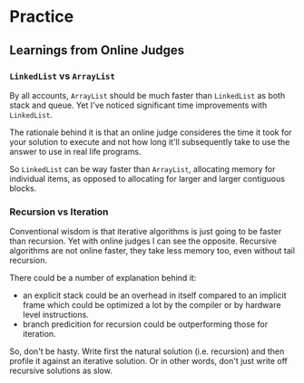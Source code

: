 # Practice

## Learnings from Online Judges

### `LinkedList` vs `ArrayList`

By all accounts, `ArrayList` should be much faster than `LinkedList` as both stack and queue. Yet I've noticed significant time improvements with `LinkedList`.

The rationale behind it is that an online judge consideres the time it took for your solution to execute and not how long it'll subsequently take to use the answer to use in real life programs.

So `LinkedList` can be way faster than `ArrayList`, allocating memory for individual items, as opposed to allocating for larger and larger contiguous blocks.

### Recursion vs Iteration

Conventional wisdom is that iterative algorithms is just going to be faster than recursion. Yet with online judges I can see the opposite. Recursive algorithms are not online faster, they take less memory too, even without tail recursion.

There could be a number of explanation behind it:

- an explicit stack could be an overhead in itself compared to an implicit frame which could be optimized a lot by the compiler or by hardware level instructions.
- branch predicition for recursion could be outperforming those for iteration.

So, don't be hasty. Write first the natural solution (i.e. recursion) and then profile it against an iterative solution. Or in other words, don't just write off recursive solutions as slow.
